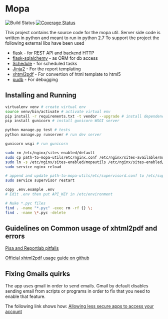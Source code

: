 # Mopa

![Build Status](https://travis-ci.org/ntxuva/mopa-utils.svg?branch=master) [![Coverage Status](https://coveralls.io/repos/github/ntxuva/mopa-utils/badge.svg?branch=master)](https://coveralls.io/github/ntxuva/mopa-utils?branch=master)

This project contains the source code for the mopa util. Server side code is written in python and meant to run in python 2.7
To support the project the following external libs have been used

- [flask](http://flask.pocoo.org/) - for REST API and backend HTTP
- [flask-sqlalchemy](https://pythonhosted.org/Flask-SQLAlchemy/) - as ORM for db access
- [Schedule](https://github.com/mrhwick/schedule) - for scheduled tasks
- [Jinja2](http://jinja.pocoo.org/) - For the report templating
- [xhtml2pdf](http://www.xhtml2pdf.com/) - For convertion of html template to html5
- [pudb](https://pypi.python.org/pypi/pudb/) - For debugging

## Installing and Running

```sh
virtualenv venv # create virtual env
source venv/bin/activate # activate virtual env
pip install -r requirements.txt -t vendor --upgrade # install dependencies in lib/vendor folder
pip install gunicorn # install gunicorn WSGI server

python manage.py test # tests
python manage.py runserver # run dev server

gunicorn wsgi # run gunicorn

sudo rm /etc/nginx/sites-enabled/default
sudo cp path-to-mopa-utils/etc/nginx.conf /etc/nginx/sites-available/mopautils # make app available on nginx
sudo ln -s /etc/nginx/sites-enabled/mopautils /etc/nginx/sites-enabled/mopautils # deploy nginx
sudo service nginx reload

# append and update path-to-mopa-utils/etc/supervisord.conf to /etc/supervisor/supervisord.conf
sudo service supervisor restart

copy .env.example .env
# Edit .env then put API_KEY in /etc/environment

# Nuke *.pyc files
find . -name "*.pyc" -exec rm -rf {} \;
find . -name \*.pyc -delete
```

## Guidelines on Common usage of xhtml2pdf and errors

[Pisa and Reportlab pitfalls](http://www.arnebrodowski.de/blog/501-Pisa-and-Reportlab-pitfalls.html)

[Official xhtml2pdf usage guide on github](https://github.com/chrisglass/xhtml2pdf/blob/master/doc/usage.rst)

## Fixing Gmails quirks

The app uses gmail in order to send emails. Gmail by default disables sending email from scripts or programs in order to fix that you need to enable that feature.

The following link shows how: [Allowing less secure apps to access your account](https://support.google.com/accounts/answer/6010255?hl=en)
